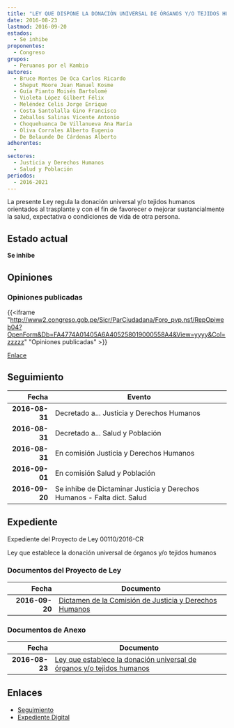 ```yaml
---
title: "LEY QUE DISPONE LA DONACIÓN UNIVERSAL DE ÓRGANOS Y/O TEJIDOS HUMANOS"
date: 2016-08-23
lastmod: 2016-09-20
estados: 
  - Se inhibe
proponentes: 
  - Congreso
grupos: 
  - Peruanos por el Kambio
autores: 
  - Bruce Montes De Oca Carlos Ricardo
  - Sheput Moore Juan Manuel Kosme
  - Guía Pianto Moisés Bartolomé
  - Violeta López Gilbert Félix
  - Meléndez Celis Jorge Enrique
  - Costa Santolalla Gino Francisco
  - Zeballos Salinas Vicente Antonio
  - Choquehuanca De Villanueva Ana María
  - Oliva Corrales Alberto Eugenio
  - De Belaunde De Cárdenas Alberto
adherentes: 
  - 
sectores: 
  - Justicia y Derechos Humanos
  - Salud y Población
periodos: 
  - 2016-2021
---
```


La presente Ley regula la donación universal y/o tejidos humanos orientados al trasplante y con el fin de favorecer o mejorar sustancialmente la salud, expectativa o condiciones de vida de otra persona.


## Estado actual

**Se inhibe**

## Opiniones

### Opiniones publicadas

{{<iframe "http://www2.congreso.gob.pe/Sicr/ParCiudadana/Foro_pvp.nsf/RepOpiweb04?OpenForm&Db=FA4774A01405A6A405258019000558A4&View=yyyy&Col=zzzzz" "Opiniones publicadas" >}}

[Enlace](http://www2.congreso.gob.pe/Sicr/ParCiudadana/Foro_pvp.nsf/RepOpiweb04?OpenForm&Db=FA4774A01405A6A405258019000558A4&View=yyyy&Col=zzzzz)

## Seguimiento

| Fecha | Evento |
|------:|--------|
| **2016-08-31** | Decretado a... Justicia y Derechos Humanos|
| **2016-08-31** | Decretado a... Salud y Población|
| **2016-08-31** | En comisión Justicia y Derechos Humanos|
| **2016-09-01** | En comisión Salud y Población|
| **2016-09-20** | Se inhibe de Dictaminar Justicia y Derechos Humanos - Falta dict. Salud|


## Expediente

Expediente del Proyecto de Ley 00110/2016-CR

Ley que establece la donación universal de órganos y/o tejidos humanos


### Documentos del Proyecto de Ley

| Fecha | Documento |
|------:|--------|
| **2016-09-20** | [Dictamen de la Comisión de Justicia y Derechos Humanos](http://www.leyes.congreso.gob.pe/Documentos/2016_2021/Dictamenes/Proyectos_de_Ley/00110DC15MAY20160920.pdf) |

### Documentos de Anexo

| Fecha | Documento |
|------:|--------|
| **2016-08-23** | [Ley que establece la donación universal de órganos y/o tejidos humanos](http://www.leyes.congreso.gob.pe/Documentos/2016_2021/Proyectos_de_Ley_y_de_Resoluciones_Legislativas/PL0009120160822.pdf) |

## Enlaces 

- [Seguimiento](http://www2.congreso.gob.pe/Sicr/TraDocEstProc/CLProLey2016.nsf/f7fff46988ca05b1052578e100829cc7/2b3d58c9dca47c3c0525801900037ac7?OpenDocument)
- [Expediente Digital](http://www2.congreso.gob.pehttp://www2.congreso.gob.pe/Sicr/TraDocEstProc/CLProLey2016.nsf/f7fff46988ca05b1052578e100829cc7/2b3d58c9dca47c3c0525801900037ac7?OpenDocument&Click=05257FB7005EB655.eb71d0cf91d8294e05256cdf006b5706/$Body/0.1C6C)
